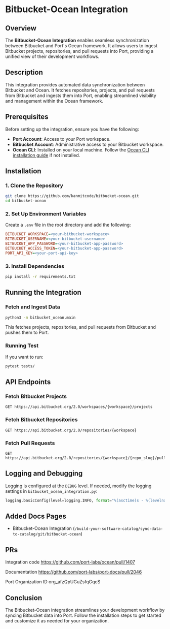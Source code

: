 # Bitbucket-Ocean Integration

## Overview

The **Bitbucket-Ocean Integration** enables seamless synchronization between Bitbucket and Port's Ocean framework. It allows users to ingest Bitbucket projects, repositories, and pull requests into Port, providing a unified view of their development workflows.

## Description

This integration provides automated data synchronization between Bitbucket and Ocean. It fetches repositories, projects, and pull requests from Bitbucket and ingests them into Port, enabling streamlined visibility and management within the Ocean framework.

## Prerequisites

Before setting up the integration, ensure you have the following:

* **Port Account**: Access to your Port workspace.
* **Bitbucket Account**: Administrative access to your Bitbucket workspace.
* **Ocean CLI**: Installed on your local machine. Follow the [Ocean CLI installation guide](https://ocean.getport.io/getting-started/) if not installed.

## Installation

### 1\. Clone the Repository

``` bash
git clone https://github.com/kanmitcode/bitbucket-ocean.git
cd bitbucket-ocean
```

### 2\. Set Up Environment Variables

Create a `.env` file in the root directory and add the following:

``` ini
BITBUCKET_WORKSPACE=<your-bitbucket-workspace>
BITBUCKET_USERNAME=<your-bitbucket-username>
BITBUCKET_APP_PASSWORD=<your-bitbucket-app-password>
BITBUCKET_ACCESS_TOKEN=<your-bitbucket-app-password>
PORT_API_KEY=<your-port-api-key>
```

### 3\. Install Dependencies

``` bash
pip install -r requirements.txt
```

## Running the Integration

### Fetch and Ingest Data

``` bash
python3 -m bitbucket_ocean.main
```

This fetches projects, repositories, and pull requests from Bitbucket and pushes them to Port.

### Running Test

If you want to run:

``` bash
pytest tests/
```

## API Endpoints

### Fetch Bitbucket Projects

``` http
GET https://api.bitbucket.org/2.0/workspaces/{workspace}/projects
```

### Fetch Bitbucket Repositories

``` http
GET https://api.bitbucket.org/2.0/repositories/{workspace}
```

### Fetch Pull Requests

``` http
GET https://api.bitbucket.org/2.0/repositories/{workspace}/{repo_slug}/pullrequests
```

## Logging and Debugging

Logging is configured at the `DEBUG` level. If needed, modify the logging settings in `bitbucket_ocean_integration.py`:

``` python
logging.basicConfig(level=logging.INFO, format="%(asctime)s - %(levelname)s - %(message)s")
```

## Added Docs Pages

* Bitbucket-Ocean Integration (`/build-your-software-catalog/sync-data-to-catalog/git/bitbucket-ocean`)


## PRs

Integration code
https://github.com/port-labs/ocean/pull/1407 

Documentation
https://github.com/port-labs/port-docs/pull/2046

Port Organization ID
org_afzQpUGuZsfqGqcS

## Conclusion

The Bitbucket-Ocean integration streamlines your development workflow by syncing Bitbucket data into Port. Follow the installation steps to get started and customize it as needed for your organization.
